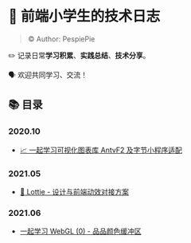 # 📘 前端小学生的技术日志

> © Author: PespiePie

✏️ 记录日常**学习积累**、**实践总结**、**技术分享**。

🗣 欢迎共同学习、交流！

## 📚 目录

### 2020.10

- [📈 一起学习可视化图表库 AntvF2 及字节小程序适配](./1-AntvF2_BytedanceMicroApp/📈一起学习可视化图表库AntvF2及字节小程序适配.md)

### 2021.05

- [🎨 Lottie - 设计与前端动效对接方案](./2-Lottie/🎨Lottie-设计与前端动效对接方案.md)

### 2021.06

- [一起学习 WebGL (0) - 品品颜色缓冲区](./3-WebGL/一起学习WebGL(0)-品品颜色缓冲区.md)
